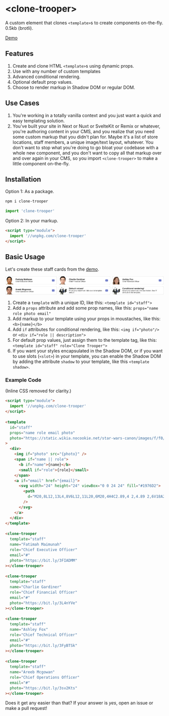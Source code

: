 # &lt;clone-trooper&gt;

A custom element that clones `<template>`s to create components on-the-fly. 0.5kb (brotli).

[Demo](https://codepen.io/jameslovallo/pen/poabbbw?editors=0010)

## Features

1. Create and clone HTML `<template>`s using dynamic props.
2. Use with any number of custom templates
3. Advanced conditional rendering.
4. Optional default prop values.
5. Choose to render markup in Shadow DOM or regular DOM.

## Use Cases

1. You're working in a totally vanilla context and you just want a quick and easy templating solution.
2. You've built your site in Next or Nuxt or SvelteKit or Remix or whatever, you're authoring content in your CMS, and you realize that you need some custom markup that you didn't plan for. Maybe it's a list of store locations, staff members, a unique image/text layout, whatever. You don't want to stop what you're doing to go bloat your codebase with a whole new component, and you don't want to copy all that markup over and over again in your CMS, so you import `<clone-trooper>` to make a little component on-the-fly.

## Installation

Option 1: As a package.

```sh
npm i clone-trooper
```

```js
import 'clone-trooper'
```

Option 2: In your markup.

```html
<script type="module">
  import '//unpkg.com/clone-trooper'
</script>
```

## Basic Usage

Let's create these staff cards from the [demo](https://codepen.io/jameslovallo/pen/poabbbw?editors=0010).

![](https://github.com/jameslovallo/snappy/blob/main/screenshots/clone-trooper.png?raw=true)

1. Create a `template` with a unique ID, like this: `<template id="staff">`
2. Add a `props` attribute and add some prop names, like this: `props="name role photo email"`
3. Add markup to your template using your props in moustaches, like this: `<b>{name}</b>`
4. Add `if` attributes for conditional rendering, like this: `<img if="photo"/>` or `<div if="role || description">`
5. For default prop values, just assign them to the template tag, like this: `<template id="staff" role="Clone Trooper">`
6. If you want your styles encapsulated in the Shadow DOM, or if you want to use slots (`<slot>`) in your template, you can enable the Shadow DOM by adding the attribute `shadow` to your template, like this `<template shadow>`.

### Example Code

(Inline CSS removed for clarity.)

```html
<script type="module">
  import '//unpkg.com/clone-trooper'
</script>

<template
  id="staff"
  props="name role email photo"
  photo="https://static.wikia.nocookie.net/star-wars-canon/images/f/f0/PHASE2REX.jpg"
>
  <div>
    <img if="photo" src="{photo}" />
    <span if="name || role">
      <b if="name">{name}</b>
      <small if="role">{role}</small>
    </span>
    <a if="email" href="{email}">
      <svg width="24" height="24" viewBox="0 0 24 24" fill="#1976D2">
        <path
          d="M20,8L12,13L4,8V6L12,11L20,6M20,4H4C2.89,4 2,4.89 2,6V18A2,2 0 0,0 4,20H20A2,2 0 0,0 22,18V6C22,4.89 21.1,4 20,4Z"
        />
      </svg>
    </a>
  </div>
</template>

<clone-trooper
  template="staff"
  name="Fatimah Maimunah"
  role="Chief Executive Officer"
  email="#"
  photo="https://bit.ly/3FIADMM"
></clone-trooper>

<clone-trooper
  template="staff"
  name="Charlie Gardiner"
  role="Chief Financial Officer"
  email="#"
  photo="https://bit.ly/3L4nYVe"
></clone-trooper>

<clone-trooper
  template="staff"
  name="Ashley Fox"
  role="Chief Technical Officer"
  email="#"
  photo="https://bit.ly/3FyBTSk"
></clone-trooper>

<clone-trooper
  template="staff"
  name="Areeb Mcgowan"
  role="Chief Operations Officer"
  email="#"
  photo="https://bit.ly/3sv2Kts"
></clone-trooper>
```

Does it get any easier than that? If your answer is _yes_, open an issue or make a pull request!
